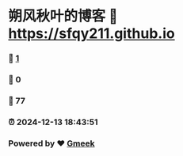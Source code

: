 # 朔风秋叶的博客 :link: https://sfqy211.github.io 
### :page_facing_up: [1](https://sfqy211.github.io/tag.html) 
### :speech_balloon: 0 
### :hibiscus: 77 
### :alarm_clock: 2024-12-13 18:43:51 
### Powered by :heart: [Gmeek](https://github.com/Meekdai/Gmeek)
